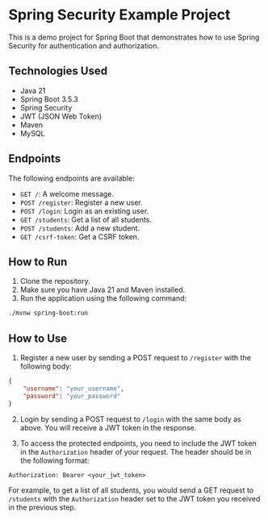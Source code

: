 # Spring Security Example Project

This is a demo project for Spring Boot that demonstrates how to use Spring Security for authentication and authorization.

## Technologies Used

* Java 21
* Spring Boot 3.5.3
* Spring Security
* JWT (JSON Web Token)
* Maven
* MySQL

## Endpoints

The following endpoints are available:

* `GET /`: A welcome message.
* `POST /register`: Register a new user.
* `POST /login`: Login as an existing user.
* `GET /students`: Get a list of all students.
* `POST /students`: Add a new student.
* `GET /csrf-token`: Get a CSRF token.

## How to Run

1. Clone the repository.
2. Make sure you have Java 21 and Maven installed.
3. Run the application using the following command:

```bash
./mvnw spring-boot:run
```

## How to Use

1. Register a new user by sending a POST request to `/register` with the following body:

```json
{
    "username": "your_username",
    "password": "your_password"
}
```

2. Login by sending a POST request to `/login` with the same body as above. You will receive a JWT token in the response.

3. To access the protected endpoints, you need to include the JWT token in the `Authorization` header of your request. The header should be in the following format:

```
Authorization: Bearer <your_jwt_token>
```

For example, to get a list of all students, you would send a GET request to `/students` with the `Authorization` header set to the JWT token you received in the previous step.
